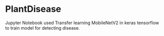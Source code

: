 # PlantDisease
Jupyter Notebook used Transfer learning MobileNetV2 in keras tensorflow to train model for detecting disease.
